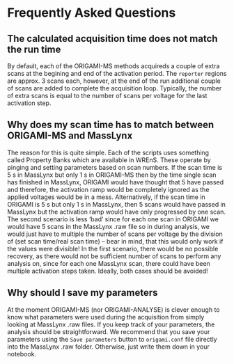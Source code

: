 # Frequently Asked Questions

## The calculated acquisition time does not match the run time

By default, each of the ORIGAMI-MS methods acquireds a couple of extra scans at the begining and end of the activation period. The `reporter` regions are approx. 3 scans each, however, at the end of the run additional couple of scans are added to complete the acquisition loop. Typically, the number of extra scans is equal to the number of scans per voltage for the last activation step.

## Why does my scan time has to match between ORIGAMI-MS and MassLynx

The reason for this is quite simple. Each of the scripts uses something called Property Banks which are
available in WREnS. These operate by pinging and setting parameters based on scan numbers. If the
scan time is 5 s in MassLynx but only 1 s in ORIGAMI-MS then by the time single scan has finished in
MassLynx, ORIGAMI would have thought that 5 have passed and therefore, the activation ramp would
be completely ignored as the applied voltages would be in a mess. Alternatively, if the scan time in
ORIGAMI is 5 s but only 1 s in MassLynx, then 5 scans would have passed in MassLynx but the activation
ramp would have only progressed by one scan. The second scenario is less ‘bad’ since for each one
scan in ORIGAMI we would have 5 scans in the MassLynx .raw file so in during analysis, we would just
have to multiple the number of scans per voltage by the division of (set scan time/real scan time) –
bear in mind, that this would only work if the values were divisible! In the first scenario, there would
be no possible recovery, as there would not be sufficient number of scans to perform any analysis on,
since for each one MassLynx scan, there could have been multiple activation steps taken. Ideally, both
cases should be avoided!

## Why should I save my parameters

At the moment ORIGAMI-MS (nor ORIGAMI-ANALYSE) is clever enough to know what parameters were used during the acquisition from simply looking at MassLynx .raw files. If you keep track of your parameters, the analysis should be straightforward. We recommend that you save your parameters using the `Save parameters` button to `origami.conf` file directly into the MassLynx .raw folder. Otherwise, just write them down in your notebook.
